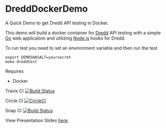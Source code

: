 # DreddDockerDemo
A Quick Demo to get Dredd API testing in Docker.

This demo will build a docker container for [Dredd](https://dredd.readthedocs.io/en/latest/)
API testing with a simple [Go](https://golang.org/)
web application and utilizing [Node.js](https://dredd.readthedocs.io/en/latest/hooks-nodejs/) hooks for Dredd.

To run test you need to set an environment variable and then run the test

```
export DEMOSHASALT=yoursecret
make dreddtest
```

Requires
- Docker

Travis CI [![Build Status](https://travis-ci.org/jasonrichardsmith/DreddDockerDemo.svg?branch=master)](https://travis-ci.org/jasonrichardsmith/DreddDockerDemo)

Circle CI [![CircleCI](https://circleci.com/gh/jasonrichardsmith/DreddDockerDemo.svg?style=svg)](https://circleci.com/gh/jasonrichardsmith/DreddDockerDemo)

Snap CI [![Build Status](https://snap-ci.com/jasonrichardsmith/DreddDockerDemo/branch/master/build_image)](https://snap-ci.com/jasonrichardsmith/DreddDockerDemo/branch/master)

View Presentation Slides [here](http://go-talks.appspot.com/github.com/jasonrichardsmith/DreddDockerDemo/slides/present.slide#1).
